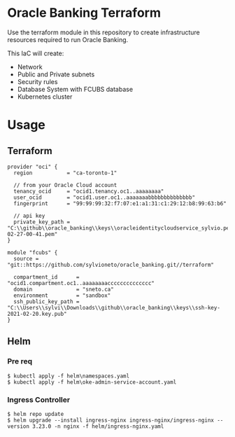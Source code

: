 # Oracle Banking Terraform
Use the terraform module in this repository to create infrastructure resources required to run Oracle Banking.

This IaC will create:
- Network
- Public and Private subnets
- Security rules
- Database System with FCUBS database
- Kubernetes cluster

# Usage

## Terraform
```hcl
provider "oci" {
  region           = "ca-toronto-1"

  // from your Oracle Cloud account
  tenancy_ocid     = "ocid1.tenancy.oc1..aaaaaaaa"
  user_ocid        = "ocid1.user.oc1..aaaaaaabbbbbbbbbbbbbb"
  fingerprint      = "99:99:99:32:f7:07:e1:a1:31:c1:29:12:b8:99:63:b6"

  // api key
  private_key_path = "C:\\github\\oracle_banking\\keys\\oracleidentitycloudservice_sylvio.pedroza-02-27-00-41.pem"
}

module "fcubs" {
  source = "git::https://github.com/sylvioneto/oracle_banking.git//terraform"

  compartment_id      = "ocid1.compartment.oc1..aaaaaaaacccccccccccccc"
  domain              = "sneto.ca"
  environment         = "sandbox"
  ssh_public_key_path = "C:\\Users\\sylvi\\Downloads\\github\\oracle_banking\\keys\\ssh-key-2021-02-20.key.pub"
}
```

## Helm

### Pre req
```
$ kubectl apply -f helm\namespaces.yaml
$ kubectl apply -f helm\oke-admin-service-account.yaml
```

### Ingress Controller
```
$ helm repo update
$ helm upgrade --install ingress-nginx ingress-nginx/ingress-nginx --version 3.23.0 -n nginx -f helm/ingress-nginx.yaml
```

